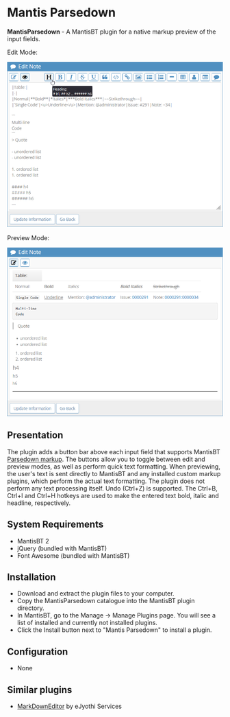 # Mantis Parsedown

**MantisParsedown** - A MantisBT plugin for a native markup preview of the input fields.

Edit Mode:

![Mantis Parsedown Edit Screenshot](https://raw.githubusercontent.com/raspopov/MantisParsedown/master/MantisParsedown.png)

Preview Mode:

![Mantis Parsedown Preview Screenshot](https://raw.githubusercontent.com/raspopov/MantisParsedown/master/MantisParsedownPreview.png)

## Presentation

The plugin adds a button bar above each input field that supports MantisBT [Parsedown markup](https://parsedown.org/). The buttons allow you to toggle between edit and preview modes, as well as perform quick text formatting. When previewing, the user's text is sent directly to MantisBT and any installed custom markup plugins, which perform the actual text formatting. The plugin does not perform any text processing itself. Undo (Ctrl+Z) is supported. The Ctrl+B, Ctrl+I and Ctrl+H hotkeys are used to make the entered text bold, italic and headline, respectively.

## System Requirements

- MantisBT 2
- jQuery (bundled with MantisBT)
- Font Awesome (bundled with MantisBT)

## Installation

- Download and extract the plugin files to your computer.
- Copy the MantisParsedown catalogue into the MantisBT plugin directory.
- In MantisBT, go to the Manage -> Manage Plugins page. You will see a list of installed and currently not installed plugins.
- Click the Install button next to "Mantis Parsedown" to install a plugin.

## Configuration

- None

## Similar plugins

- [MarkDownEditor](https://github.com/ejyothi/MantisBT-MarkDownEditor) by eJyothi Services
